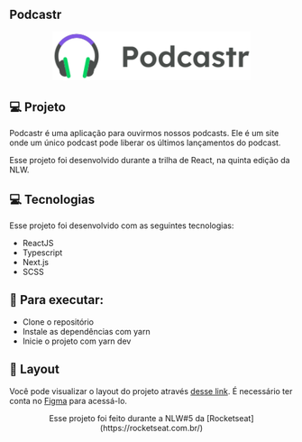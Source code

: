 ## Podcastr


<p align="center">
    <img alt="logo podcastr" src="public/images/logo.svg" width="70%">
</p>




## 💻 Projeto

Podcastr é uma aplicação para ouvirmos nossos podcasts.
Ele é um site onde um único podcast pode liberar os últimos lançamentos do podcast.

Esse projeto foi desenvolvido durante a trilha de React, na quinta edição da NLW.





## 💻 Tecnologias

Esse projeto foi desenvolvido com as seguintes tecnologias:

- ReactJS
- Typescript
- Next.js
- SCSS



 
## 🚀 Para executar:

* Clone o repositório
* Instale as dependências com yarn
* Inicie o projeto com yarn dev




## 🔖 Layout

Você pode visualizar o layout do projeto através [desse link](https://www.figma.com/file/UwFEntsHpHYJlHNQAQr4gA/Podcastr?node-id=160%3A2761). É necessário ter conta no [Figma](https://figma.com) para acessá-lo.





<div align="center">Esse projeto foi feito durante a NLW#5 da [Rocketseat](https://rocketseat.com.br/)</div>